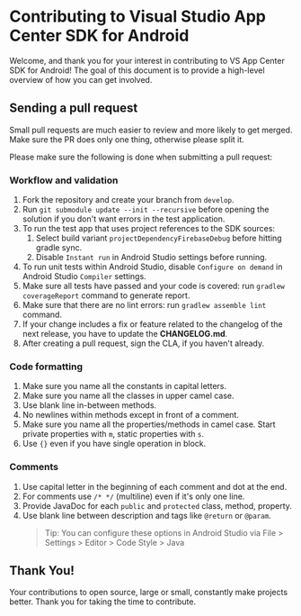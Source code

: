 # Contributing to Visual Studio App Center SDK for Android

Welcome, and thank you for your interest in contributing to VS App Center SDK for Android!
The goal of this document is to provide a high-level overview of how you can get involved.

## Sending a pull request

Small pull requests are much easier to review and more likely to get merged. Make sure the PR does only one thing, otherwise please split it.

Please make sure the following is done when submitting a pull request:

### Workflow and validation

1. Fork the repository and create your branch from `develop`.
1. Run `git submodule update --init --recursive` before opening the solution if you don't want errors in the test application.
1. To run the test app that uses project references to the SDK sources:
   1. Select build variant `projectDependencyFirebaseDebug` before hitting gradle sync.
   1. Disable `Instant run` in Android Studio settings before running.
1. To run unit tests within Android Studio, disable `Configure on demand` in Android Studio `Compiler` settings.
1. Make sure all tests have passed and your code is covered: run `gradlew coverageReport` command to generate report.
1. Make sure that there are no lint errors: run `gradlew assemble lint` command.
1. If your change includes a fix or feature related to the changelog of the next release, you have to update the **CHANGELOG.md**.
1. After creating a pull request, sign the CLA, if you haven't already.

### Code formatting

1. Make sure you name all the constants in capital letters.
1. Make sure you name all the classes in upper camel case.
1. Use blank line in-between methods.
1. No newlines within methods except in front of a comment.
1. Make sure you name all the properties/methods in camel case. Start private properties with `m`, static properties with `s`.
1. Use `{}` even if you have single operation in block.

### Comments

1. Use capital letter in the beginning of each comment and dot at the end.
1. For comments use `/* */` (multiline) even if it's only one line.
1. Provide JavaDoc for each `public` and `protected` class, method, property.
1. Use blank line between description and tags like `@return` or `@param`.
    > Tip: You can configure these options in Android Studio via File > Settings > Editor > Code Style > Java

## Thank You!

Your contributions to open source, large or small, constantly make projects better. Thank you for taking the time to contribute.
